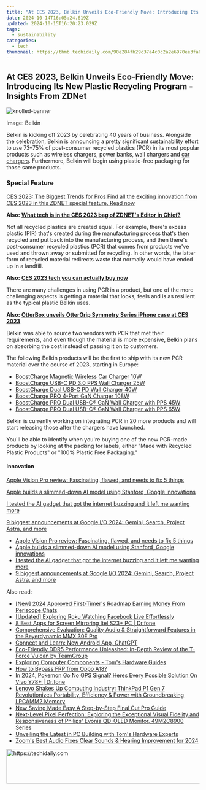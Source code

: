 ```yaml
---
title: "At CES 2023, Belkin Unveils Eco-Friendly Move: Introducing Its New Plastic Recycling Program - Insights From ZDNet"
date: 2024-10-14T16:05:24.619Z
updated: 2024-10-15T16:20:23.029Z
tags:
  - sustainability
categories:
  - tech
thumbnail: https://thmb.techidaily.com/90e284fb29c37a4c0c2a2e6970ee3fa6b56745fa434982e234c62e6bb83237e0.jpg
---
```


## At CES 2023, Belkin Unveils Eco-Friendly Move: Introducing Its New Plastic Recycling Program - Insights From ZDNet

![knolled-banner](https://www.zdnet.com/a/img/resize/536116a46995228195f20b34b6a9cb2976feaffe/2023/01/03/04582c5f-277e-4fdf-a68f-371927edbb4f/knolled-banner.jpg?auto=webp&width=1280)

Image: Belkin

Belkin is kicking off 2023 by celebrating 40 years of business. Alongside the celebration, Belkin is announcing a pretty significant sustainability effort to use 73–75% of post-consumer recycled plastics (PCR) in its most popular products such as wireless chargers, power banks, wall chargers and [car chargers](https://www.zdnet.com/article/best-wireless-car-charger-and-mount/). Furthermore, Belkin will begin using plastic-free packaging for those same products. 

### Special Feature

[CES 2023: The Biggest Trends for Pros Find all the exciting innovation from CES 2023 in this ZDNET special feature.  Read now](https://www.zdnet.com/topic/ces-2023-the-biggest-trends-for-pros/)

**Also:** [**What tech is in the CES 2023 bag of ZDNET's Editor in Chief?**](https://www.zdnet.com/article/what-tech-is-in-the-ces-2023-bag-of-zdnets-editor-in-chief/)

Not all recycled plastics are created equal. For example, there's excess plastic (PIR) that's created during the manufacturing process that's then recycled and put back into the manufacturing process, and then there's post-consumer recycled plastics (PCR) that comes from products we've used and thrown away or submitted for recycling. In other words, the latter form of recycled material redirects waste that normally would have ended up in a landfill. 

**Also:** [**CES 2023 tech you can actually buy now**](https://www.zdnet.com/article/ces-2023-tech-you-can-buy/)

There are many challenges in using PCR in a product, but one of the more challenging aspects is getting a material that looks, feels and is as resilient as the typical plastic Belkin uses. 

**Also:** [**OtterBox unveils OtterGrip Symmetry Series iPhone case at CES 2023**](https://www.zdnet.com/article/ces-2023-otterbox-unveils-ottergrip-symmetry-series-iphone-case/)

Belkin was able to source two vendors with PCR that met their requirements, and even though the material is more expensive, Belkin plans on absorbing the cost instead of passing it on to customers. 

The following Belkin products will be the first to ship with its new PCR material over the course of 2023, starting in Europe:

* [BoostCharge Magnetic Wireless Car Charger 10W](https://www.belkin.com/magnetic-wireless-car-charger-10w/P-WIC004.html)
* [BoostCharge USB-C PD 3.0 PPS Wall Charger 25W](https://www.belkin.com/usb-c-pd-3.0-pps-wall-charger-25w/P-WCA004.html)
* [BoostCharge Dual USB-C PD Wall Charger 40W](https://www.belkin.com/dual-usb-c-pd-wall-charger-40w/P-WCB006.html)
* [BoostCharge PRO 4-Port GaN Charger 108W](https://www.belkin.com/4-port-gan-charger-108w/P-WCH010.html)
* [BoostCharge PRO Dual USB-C® GaN Wall Charger with PPS 45W](https://www.belkin.com/dual-usb-c-gan-wall-charger-with-pps-45w/P-WCH011.html)
* [BoostCharge PRO Dual USB-C® GaN Wall Charger with PPS 65W](https://www.belkin.com/dual-usb-c-gan-wall-charger-with-pps-65w/P-WCH013.html)

Belkin is currently working on integrating PCR in 20 more products and will start releasing those after the chargers have launched. 

You'll be able to identify when you're buying one of the new PCR-made products by looking at the packing for labels, either "Made with Recycled Plastic Products" or "100% Plastic Free Packaging."

#### Innovation

[Apple Vision Pro review: Fascinating, flawed, and needs to fix 5 things](https://www.zdnet.com/article/apple-vision-pro-review/ "Apple Vision Pro review: Fascinating, flawed, and needs to fix 5 things")

[Apple builds a slimmed-down AI model using Stanford, Google innovations](https://www.zdnet.com/article/apple-builds-a-slimmed-down-ai-model-using-stanford-google-innovations/ "Apple builds a slimmed-down AI model using Stanford, Google innovations")

[I tested the AI gadget that got the internet buzzing and it left me wanting more](https://www.zdnet.com/article/i-tested-the-ai-gadget-that-got-the-internet-buzzing-and-it-left-me-wanting-more/ "I tested the AI gadget that got the internet buzzing and it left me wanting more")

[9 biggest announcements at Google I/O 2024: Gemini, Search, Project Astra, and more](https://www.zdnet.com/article/is-openai-sweating-9-google-features-announced-for-gemini-search-android-and-more/ "9 biggest announcements at Google I/O 2024: Gemini, Search, Project Astra, and more")

* [Apple Vision Pro review: Fascinating, flawed, and needs to fix 5 things](https://www.zdnet.com/article/apple-vision-pro-review/ "Apple Vision Pro review: Fascinating, flawed, and needs to fix 5 things")
* [Apple builds a slimmed-down AI model using Stanford, Google innovations](https://www.zdnet.com/article/apple-builds-a-slimmed-down-ai-model-using-stanford-google-innovations/ "Apple builds a slimmed-down AI model using Stanford, Google innovations")
* [I tested the AI gadget that got the internet buzzing and it left me wanting more](https://www.zdnet.com/article/i-tested-the-ai-gadget-that-got-the-internet-buzzing-and-it-left-me-wanting-more/ "I tested the AI gadget that got the internet buzzing and it left me wanting more")
* [9 biggest announcements at Google I/O 2024: Gemini, Search, Project Astra, and more](https://www.zdnet.com/article/is-openai-sweating-9-google-features-announced-for-gemini-search-android-and-more/ "9 biggest announcements at Google I/O 2024: Gemini, Search, Project Astra, and more")

<ins class="adsbygoogle"
     style="display:block"
     data-ad-format="autorelaxed"
     data-ad-client="ca-pub-7571918770474297"
     data-ad-slot="1223367746"></ins>

<ins class="adsbygoogle"
     style="display:block"
     data-ad-client="ca-pub-7571918770474297"
     data-ad-slot="8358498916"
     data-ad-format="auto"
     data-full-width-responsive="true"></ins>

<span class="atpl-alsoreadstyle">Also read:</span>
<div><ul>
<li><a href="https://article-helps.techidaily.com/new-2024-approved-first-timers-roadmap-earning-money-from-periscope-chats/"><u>[New] 2024 Approved First-Timer's Roadmap Earning Money From Periscope Chats</u></a></li>
<li><a href="https://facebook-video-files.techidaily.com/updated-exploring-roku-watching-facebook-live-effortlessly/"><u>[Updated] Exploring Roku Watching Facebook Live Effortlessly</u></a></li>
<li><a href="https://screen-mirror.techidaily.com/8-best-apps-for-screen-mirroring-itel-s23plus-pc-drfone-by-drfone-android/"><u>8 Best Apps for Screen Mirroring Itel S23+ PC | Dr.fone</u></a></li>
<li><a href="https://hardware-reviews.techidaily.com/comprehensive-evaluation-quality-audio-and-straightforward-features-in-the-beyerdynamic-mmx-30e-pro/"><u>Comprehensive Evaluation: Quality Audio & Straightforward Features in the Beyerdynamic MMX 30E Pro</u></a></li>
<li><a href="https://tech-savvy.techidaily.com/1721419891784-connect-and-learn-new-android-app-chatgpt/"><u>Connect and Learn: New Android App, ChatGPT</u></a></li>
<li><a href="https://hardware-reviews.techidaily.com/eco-friendly-ddr5-performance-unleashed-in-depth-review-of-the-t-force-vulcan-by-teamgroup/"><u>Eco-Friendly DDR5 Performance Unleashed: In-Depth Review of the T-Force Vulcan by TeamGroup</u></a></li>
<li><a href="https://hardware-reviews.techidaily.com/exploring-computer-components-toms-hardware-guides/"><u>Exploring Computer Components - Tom's Hardware Guides</u></a></li>
<li><a href="https://android-frp.techidaily.com/how-to-bypass-frp-from-oppo-a18-by-drfone-android/"><u>How to Bypass FRP from Oppo A18?</u></a></li>
<li><a href="https://change-location.techidaily.com/in-2024-pokemon-go-no-gps-signal-heres-every-possible-solution-on-vivo-y78plus-drfone-by-drfone-virtual-android/"><u>In 2024, Pokemon Go No GPS Signal? Heres Every Possible Solution On Vivo Y78+ | Dr.fone</u></a></li>
<li><a href="https://hardware-tips.techidaily.com/lenovo-shakes-up-computing-industry-thinkpad-p1-gen-7-revolutionizes-portability-efficiency-and-power-with-groundbreaking-lpcamm2-memory/"><u>Lenovo Shakes Up Computing Industry: ThinkPad P1 Gen 7 Revolutionizes Portability, Efficiency & Power with Groundbreaking LPCAMM2 Memory</u></a></li>
<li><a href="https://video-content-creator.techidaily.com/new-saving-made-easy-a-step-by-step-final-cut-pro-guide/"><u>New Saving Made Easy A Step-by-Step Final Cut Pro Guide</u></a></li>
<li><a href="https://hardware-reviews.techidaily.com/next-level-pixel-perfection-exploring-the-exceptional-visual-fidelity-and-responsiveness-of-philips-evonia-qd-oled-monitor-49m2c8900-series/"><u>Next-Level Pixel Perfection: Exploring the Exceptional Visual Fidelity and Responsiveness of Philips' Evonia QD-OLED Monitor, 49M2C8900 Series</u></a></li>
<li><a href="https://hardware-reviews.techidaily.com/unveiling-the-latest-in-pc-building-with-toms-hardware-experts/"><u>Unveiling the Latest in PC Building with Tom's Hardware Experts</u></a></li>
<li><a href="https://video-screen-grab.techidaily.com/zooms-best-audio-fixes-clear-sounds-and-hearing-improvement-for-2024/"><u>Zoom's Best Audio Fixes Clear Sounds & Hearing Improvement for 2024</u></a></li>
</ul></div>

<!-- affiliate ads begin -->
<a href="https://aligracehair.sjv.io/c/5597632/1918684/19272" target="_top" id="1918684">
  <img src="//a.impactradius-go.com/display-ad/19272-1918684" border="0" alt="https://techidaily.com" width="728" height="90"/>
</a>
<img height="0" width="0" src="https://aligracehair.sjv.io/i/5597632/1918684/19272" style="position:absolute;visibility:hidden;" border="0" />
<!-- affiliate ads end -->

